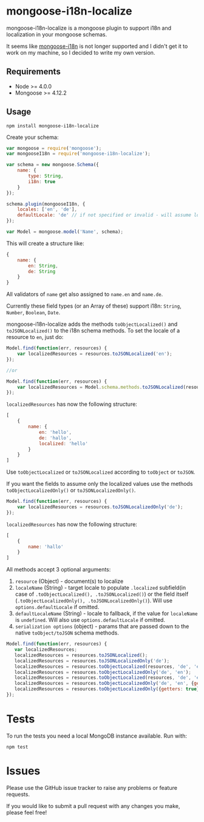 # mongoose-i18n-localize

mongoose-i18n-localize is a mongoose plugin to support i18n and localization in your mongoose schemas.

It seems like [mongoose-i18n](https://github.com/elrolito/mongoose-i18n) is not longer supported and I didn't get it to work on my machine, so I decided to write my own version.

## Requirements

 - Node >= 4.0.0
 - Mongoose >= 4.12.2

## Usage

```
npm install mongoose-i18n-localize
```

Create your schema:

```js
var mongoose = require('mongoose');
var mongooseI18n = require('mongoose-i18n-localize');

var schema = new mongoose.Schema({
	name: {
		type: String,
		i18n: true
	}
});

schema.plugin(mongooseI18n, {
	locales: ['en', 'de'],
	defaultLocale: 'de' // if not specified or invalid - will assume locales[0]
});

var Model = mongoose.model('Name', schema);
```

This will create a structure like:

```js
{
	name: {
		en: String,
		de: String
	}
}
```

All validators of `name` get also assigned to `name.en` and `name.de`.

Currently these field types (or an Array of these) support i18n: `String`, `Number`, `Boolean`, `Date`.

mongoose-i18n-localize adds the methods `toObjectLocalized()` and `toJSONLocalized()` to the i18n schema methods. To set the locale of a resource to `en`, just do:


```js
Model.find(function(err, resources) {
	var localizedResources = resources.toJSONLocalized('en');
});

//or

Model.find(function(err, resources) {
	var localizedResources = Model.schema.methods.toJSONLocalized(resources, 'en');
});
```

`localizedResources` has now the following structure:

```js
[
	{
		name: {
			en: 'hello',
			de: 'hallo',
			localized: 'hello'
		}
	}
]
```

Use `toObjectLocalized` or `toJSONLocalized` according to `toObject` or `toJSON`.

If you want the fields to assume only the localized values use the methods
`toObjectLocalizedOnly()` or
`toJSONLocalizedOnly()`.


```js
Model.find(function(err, resources) {
	var localizedResources = resources.toJSONLocalizedOnly('de');
});

```

`localizedResources` has now the following structure:

```js
[
	{
		name: 'hallo'
	}
]
```

All methods accept 3 optional arguments:
 1. ``resource`` (Object) - document(s) to localize
 2. ``localeName`` (String) - target locale to populate ``.localized`` subfield(in case of ``.toObjectLocalized(), .toJSONLocalized()``) or the field itself (``.toObjectLocalizedOnly(), .toJSONLocalizedOnly()``). Will use ``options.defaultLocale`` if omitted.
 3. ``defaultLocaleName`` (String) - locale to fallback, if the value for ``localeName`` is ``undefined``. Will also use ``options.defaultLocale`` if omitted.
 4. ``serialization options`` (object) - params that are passed down to the native ``toObject/toJSON`` schema methods.

 ```js
Model.find(function(err, resources) {
	var localizedResources;
	localizedResources = resources.toJSONLocalized();
	localizedResources = resources.toJSONLocalizedOnly('de');
	localizedResources = resources.toObjectLocalized(resources, 'de', 'en');
	localizedResources = resources.toObjectLocalizedOnly('de', 'en');
	localizedResources = resources.toObjectLocalized(resources, 'de', 'en', {getters: true});
	localizedResources = resources.toObjectLocalizedOnly('de', 'en', {getters: true});
	localizedResources = resources.toObjectLocalizedOnly({getters: true});
});
```

# Tests

To run the tests you need a local MongoDB instance available. Run with:

```
npm test
```
# Issues

Please use the GitHub issue tracker to raise any problems or feature requests.

If you would like to submit a pull request with any changes you make, please feel free!
